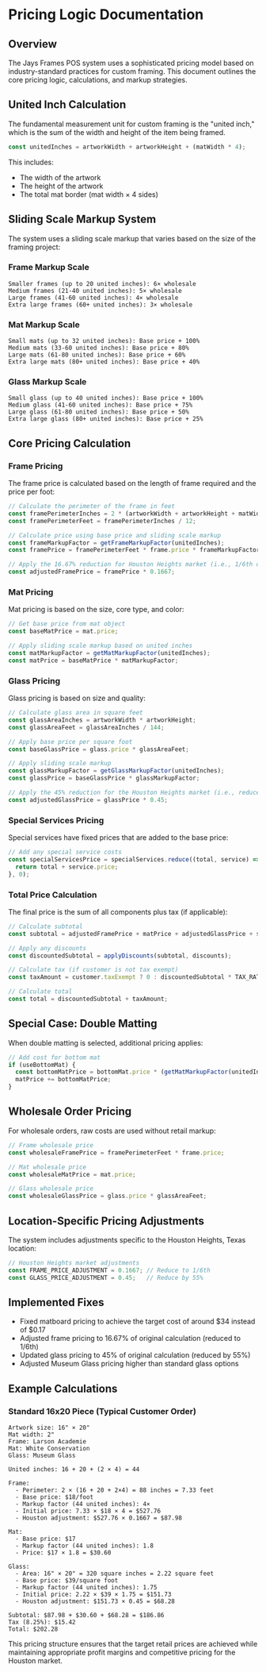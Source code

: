 # Pricing Logic Documentation

## Overview
The Jays Frames POS system uses a sophisticated pricing model based on industry-standard practices for custom framing. This document outlines the core pricing logic, calculations, and markup strategies.

## United Inch Calculation
The fundamental measurement unit for custom framing is the "united inch," which is the sum of the width and height of the item being framed.

```javascript
const unitedInches = artworkWidth + artworkHeight + (matWidth * 4);
```

This includes:
- The width of the artwork
- The height of the artwork
- The total mat border (mat width × 4 sides)

## Sliding Scale Markup System
The system uses a sliding scale markup that varies based on the size of the framing project:

### Frame Markup Scale
```
Smaller frames (up to 20 united inches): 6× wholesale
Medium frames (21-40 united inches): 5× wholesale
Large frames (41-60 united inches): 4× wholesale
Extra large frames (60+ united inches): 3× wholesale
```

### Mat Markup Scale
```
Small mats (up to 32 united inches): Base price + 100%
Medium mats (33-60 united inches): Base price + 80%
Large mats (61-80 united inches): Base price + 60%
Extra large mats (80+ united inches): Base price + 40%
```

### Glass Markup Scale
```
Small glass (up to 40 united inches): Base price + 100%
Medium glass (41-60 united inches): Base price + 75%
Large glass (61-80 united inches): Base price + 50%
Extra large glass (80+ united inches): Base price + 25%
```

## Core Pricing Calculation

### Frame Pricing
The frame price is calculated based on the length of frame required and the price per foot:

```javascript
// Calculate the perimeter of the frame in feet
const framePerimeterInches = 2 * (artworkWidth + artworkHeight + matWidth * 4);
const framePerimeterFeet = framePerimeterInches / 12;

// Calculate price using base price and sliding scale markup
const frameMarkupFactor = getFrameMarkupFactor(unitedInches);
const framePrice = framePerimeterFeet * frame.price * frameMarkupFactor;

// Apply the 16.67% reduction for Houston Heights market (i.e., 1/6th of the original calculation)
const adjustedFramePrice = framePrice * 0.1667;
```

### Mat Pricing
Mat pricing is based on the size, core type, and color:

```javascript
// Get base price from mat object
const baseMatPrice = mat.price;

// Apply sliding scale markup based on united inches
const matMarkupFactor = getMatMarkupFactor(unitedInches);
const matPrice = baseMatPrice * matMarkupFactor;
```

### Glass Pricing
Glass pricing is based on size and quality:

```javascript
// Calculate glass area in square feet
const glassAreaInches = artworkWidth * artworkHeight;
const glassAreaFeet = glassAreaInches / 144;

// Apply base price per square foot
const baseGlassPrice = glass.price * glassAreaFeet;

// Apply sliding scale markup
const glassMarkupFactor = getGlassMarkupFactor(unitedInches);
const glassPrice = baseGlassPrice * glassMarkupFactor;

// Apply the 45% reduction for the Houston Heights market (i.e., reduced by 55%)
const adjustedGlassPrice = glassPrice * 0.45;
```

### Special Services Pricing
Special services have fixed prices that are added to the base price:

```javascript
// Add any special service costs
const specialServicesPrice = specialServices.reduce((total, service) => {
  return total + service.price;
}, 0);
```

### Total Price Calculation
The final price is the sum of all components plus tax (if applicable):

```javascript
// Calculate subtotal
const subtotal = adjustedFramePrice + matPrice + adjustedGlassPrice + specialServicesPrice;

// Apply any discounts
const discountedSubtotal = applyDiscounts(subtotal, discounts);

// Calculate tax (if customer is not tax exempt)
const taxAmount = customer.taxExempt ? 0 : discountedSubtotal * TAX_RATE;

// Calculate total
const total = discountedSubtotal + taxAmount;
```

## Special Case: Double Matting
When double matting is selected, additional pricing applies:

```javascript
// Add cost for bottom mat
if (useBottomMat) {
  const bottomMatPrice = bottomMat.price * (getMatMarkupFactor(unitedInches) * 0.7); // 70% of regular mat markup
  matPrice += bottomMatPrice;
}
```

## Wholesale Order Pricing
For wholesale orders, raw costs are used without retail markup:

```javascript
// Frame wholesale price
const wholesaleFramePrice = framePerimeterFeet * frame.price;

// Mat wholesale price
const wholesaleMatPrice = mat.price;

// Glass wholesale price
const wholesaleGlassPrice = glass.price * glassAreaFeet;
```

## Location-Specific Pricing Adjustments
The system includes adjustments specific to the Houston Heights, Texas location:

```javascript
// Houston Heights market adjustments
const FRAME_PRICE_ADJUSTMENT = 0.1667; // Reduce to 1/6th
const GLASS_PRICE_ADJUSTMENT = 0.45;   // Reduce by 55%
```

## Implemented Fixes
- Fixed matboard pricing to achieve the target cost of around $34 instead of $0.17
- Adjusted frame pricing to 16.67% of original calculation (reduced to 1/6th)
- Updated glass pricing to 45% of original calculation (reduced by 55%)
- Adjusted Museum Glass pricing higher than standard glass options

## Example Calculations

### Standard 16x20 Piece (Typical Customer Order)
```
Artwork size: 16" × 20"
Mat width: 2"
Frame: Larson Academie
Mat: White Conservation
Glass: Museum Glass

United inches: 16 + 20 + (2 × 4) = 44

Frame: 
  - Perimeter: 2 × (16 + 20 + 2×4) = 88 inches = 7.33 feet
  - Base price: $18/foot
  - Markup factor (44 united inches): 4×
  - Initial price: 7.33 × $18 × 4 = $527.76
  - Houston adjustment: $527.76 × 0.1667 = $87.98

Mat:
  - Base price: $17
  - Markup factor (44 united inches): 1.8
  - Price: $17 × 1.8 = $30.60

Glass:
  - Area: 16" × 20" = 320 square inches = 2.22 square feet
  - Base price: $39/square foot
  - Markup factor (44 united inches): 1.75
  - Initial price: 2.22 × $39 × 1.75 = $151.73
  - Houston adjustment: $151.73 × 0.45 = $68.28

Subtotal: $87.98 + $30.60 + $68.28 = $186.86
Tax (8.25%): $15.42
Total: $202.28
```

This pricing structure ensures that the target retail prices are achieved while maintaining appropriate profit margins and competitive pricing for the Houston market.